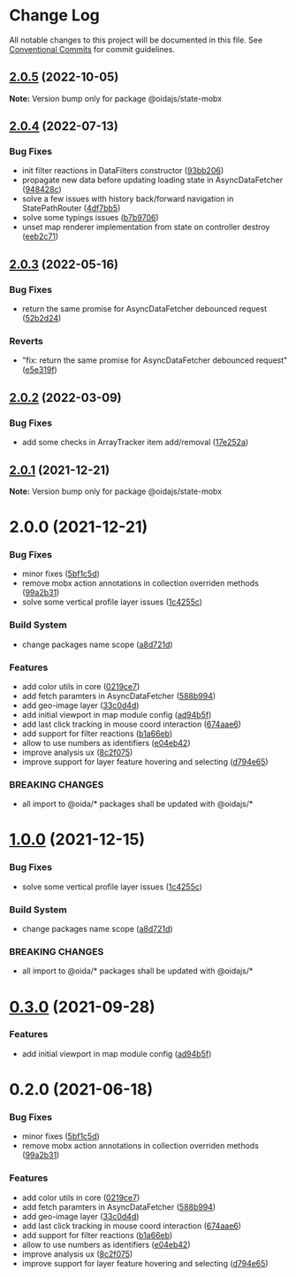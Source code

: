 # Change Log

All notable changes to this project will be documented in this file.
See [Conventional Commits](https://conventionalcommits.org) for commit guidelines.

## [2.0.5](https://github.com/cgi-italy/oida/compare/@oidajs/state-mobx@2.0.4...@oidajs/state-mobx@2.0.5) (2022-10-05)

**Note:** Version bump only for package @oidajs/state-mobx





## [2.0.4](https://github.com/cgi-italy/oida/compare/@oidajs/state-mobx@2.0.3...@oidajs/state-mobx@2.0.4) (2022-07-13)


### Bug Fixes

* init filter reactions in DataFilters constructor ([93bb206](https://github.com/cgi-italy/oida/commit/93bb20613b5a84616b87cf33a3666a29e972eff3))
* propagate new data before updating loading state in AsyncDataFetcher ([948428c](https://github.com/cgi-italy/oida/commit/948428c1a0e8a589a006270957916beeba3c5275))
* solve a few issues with history back/forward navigation in StatePathRouter ([4df7bb5](https://github.com/cgi-italy/oida/commit/4df7bb557da5e4cc513c2a70c66e11641df2f0c7))
* solve some typings issues ([b7b9706](https://github.com/cgi-italy/oida/commit/b7b9706dfff6f1b283eda129bc9a5218f9b475ef))
* unset map renderer implementation from state on controller destroy ([eeb2c71](https://github.com/cgi-italy/oida/commit/eeb2c7113289c36e6f6bf89b9952b90f323ffc9c))





## [2.0.3](https://github.com/cgi-italy/oida/compare/@oidajs/state-mobx@2.0.2...@oidajs/state-mobx@2.0.3) (2022-05-16)


### Bug Fixes

* return the same promise for AsyncDataFetcher debounced request ([52b2d24](https://github.com/cgi-italy/oida/commit/52b2d2419537d3c01fd66089b721ab59446e42ec))


### Reverts

* "fix: return the same promise for AsyncDataFetcher debounced request" ([e5e319f](https://github.com/cgi-italy/oida/commit/e5e319f495c490ee65169ac6022b21a3d0b0ea4a))





## [2.0.2](https://github.com/cgi-italy/oida/compare/@oidajs/state-mobx@2.0.1...@oidajs/state-mobx@2.0.2) (2022-03-09)


### Bug Fixes

* add some checks in ArrayTracker item add/removal ([17e252a](https://github.com/cgi-italy/oida/commit/17e252ac1fa0ff3ef4fed23a8b9e9d8200b9d526))





## [2.0.1](https://github.com/cgi-italy/oida/compare/@oidajs/state-mobx@2.0.0...@oidajs/state-mobx@2.0.1) (2021-12-21)

**Note:** Version bump only for package @oidajs/state-mobx






# 2.0.0 (2021-12-21)


### Bug Fixes

* minor fixes ([5bf1c5d](https://github.com/cgi-italy/oida/commit/5bf1c5d8e62fef3c7eb7c0cf9a268e014e572031))
* remove mobx action annotations in collection overriden methods ([99a2b31](https://github.com/cgi-italy/oida/commit/99a2b3190c7bc8b233147e68524f66143b06e9dd))
* solve some vertical profile layer issues ([1c4255c](https://github.com/cgi-italy/oida/commit/1c4255c92636a2d3d9ad817b7f017f64a24ac088))


### Build System

* change packages name scope ([a8d721d](https://github.com/cgi-italy/oida/commit/a8d721db395a8a9f9c52808c5318c392096cc2a3))


### Features

* add color utils in core ([0219ce7](https://github.com/cgi-italy/oida/commit/0219ce75aefe67ff1b534eba192bc821da7321da))
* add fetch paramters in AsyncDataFetcher ([588b994](https://github.com/cgi-italy/oida/commit/588b9940e2fa071125654288868bd5d5092f49d8))
* add geo-image layer ([33c0d4d](https://github.com/cgi-italy/oida/commit/33c0d4dfd72c27c26a4e02a061c74c4a40c58bf8))
* add initial viewport in map module config ([ad94b5f](https://github.com/cgi-italy/oida/commit/ad94b5fc6f74c4e1fd8854300cada210105730c2))
* add last click tracking in mouse coord interaction ([674aae6](https://github.com/cgi-italy/oida/commit/674aae6cce3a842e7b7e6272212fe1addd0b778e))
* add support for filter reactions ([b1a66eb](https://github.com/cgi-italy/oida/commit/b1a66eb27532e8c7e262b9c484752ae2f346f266))
* allow to use numbers as identifiers ([e04eb42](https://github.com/cgi-italy/oida/commit/e04eb420fa84a0749f473eb599e201ef6941bf0c))
* improve analysis ux ([8c2f075](https://github.com/cgi-italy/oida/commit/8c2f075570f1e7c0f04c849ec3daf32d6fc35fbe))
* improve support for layer feature hovering and selecting ([d794e65](https://github.com/cgi-italy/oida/commit/d794e65b8eb6adea2b5badbb5400cc62882f4b27))


### BREAKING CHANGES

* all import to @oida/\* packages shall be updated with @oidajs/\*





# [1.0.0](https://github.com/cgi-italy/oida/compare/@oida/state-mobx@0.3.0...@oidajs/state-mobx@1.0.0) (2021-12-15)


### Bug Fixes

* solve some vertical profile layer issues ([1c4255c](https://github.com/cgi-italy/oida/commit/1c4255c92636a2d3d9ad817b7f017f64a24ac088))


### Build System

* change packages name scope ([a8d721d](https://github.com/cgi-italy/oida/commit/a8d721db395a8a9f9c52808c5318c392096cc2a3))


### BREAKING CHANGES

* all import to @oida/\* packages shall be updated with @oidajs/\*





# [0.3.0](https://github.com/cgi-italy/oida/compare/@oida/state-mobx@0.2.0...@oida/state-mobx@0.3.0) (2021-09-28)


### Features

* add initial viewport in map module config ([ad94b5f](https://github.com/cgi-italy/oida/commit/ad94b5fc6f74c4e1fd8854300cada210105730c2))





# 0.2.0 (2021-06-18)


### Bug Fixes

* minor fixes ([5bf1c5d](https://github.com/cgi-italy/oida/commit/5bf1c5d8e62fef3c7eb7c0cf9a268e014e572031))
* remove mobx action annotations in collection overriden methods ([99a2b31](https://github.com/cgi-italy/oida/commit/99a2b3190c7bc8b233147e68524f66143b06e9dd))


### Features

* add color utils in core ([0219ce7](https://github.com/cgi-italy/oida/commit/0219ce75aefe67ff1b534eba192bc821da7321da))
* add fetch paramters in AsyncDataFetcher ([588b994](https://github.com/cgi-italy/oida/commit/588b9940e2fa071125654288868bd5d5092f49d8))
* add geo-image layer ([33c0d4d](https://github.com/cgi-italy/oida/commit/33c0d4dfd72c27c26a4e02a061c74c4a40c58bf8))
* add last click tracking in mouse coord interaction ([674aae6](https://github.com/cgi-italy/oida/commit/674aae6cce3a842e7b7e6272212fe1addd0b778e))
* add support for filter reactions ([b1a66eb](https://github.com/cgi-italy/oida/commit/b1a66eb27532e8c7e262b9c484752ae2f346f266))
* allow to use numbers as identifiers ([e04eb42](https://github.com/cgi-italy/oida/commit/e04eb420fa84a0749f473eb599e201ef6941bf0c))
* improve analysis ux ([8c2f075](https://github.com/cgi-italy/oida/commit/8c2f075570f1e7c0f04c849ec3daf32d6fc35fbe))
* improve support for layer feature hovering and selecting ([d794e65](https://github.com/cgi-italy/oida/commit/d794e65b8eb6adea2b5badbb5400cc62882f4b27))
